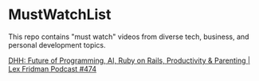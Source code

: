 # MustWatchList
This repo contains "must watch" videos from diverse tech, business, and personal development topics.

[DHH: Future of Programming, AI, Ruby on Rails, Productivity & Parenting | Lex Fridman Podcast #474](https://www.youtube.com/watch?v=vagyIcmIGOQ)







